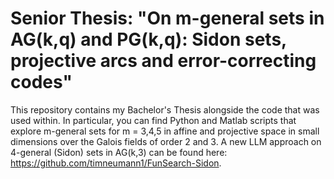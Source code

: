# Senior Thesis: "On m-general sets in AG(k,q) and PG(k,q): Sidon sets, projective arcs and error-correcting codes"

This repository contains my Bachelor's Thesis alongside the code that was used within. In particular, you can find Python and Matlab scripts that explore m-general sets for m = 3,4,5 in affine and projective space in small dimensions over the Galois fields of order 2 and 3. A new LLM approach on 4-general (Sidon) sets in AG(k,3) can be found here: https://github.com/timneumann1/FunSearch-Sidon.

